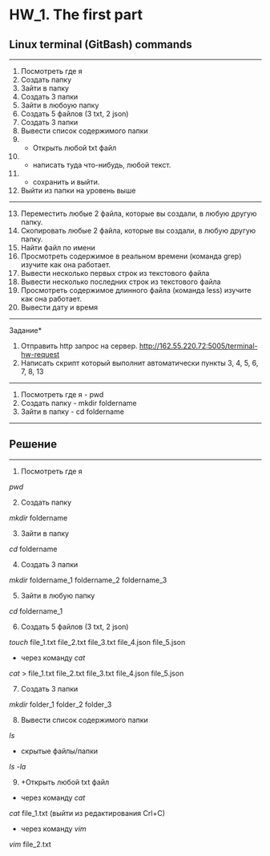 # HW_1. The first part
## Linux terminal (GitBash) commands
___
1) Посмотреть где я
2) Создать папку
3) Зайти в папку
4) Создать 3 папки
5) Зайти в любоую папку
6) Создать 5 файлов (3 txt, 2 json)
7) Создать 3 папки
8) Вывести список содержимого папки
9) + Открыть любой txt файл
10) + написать туда что-нибудь, любой текст.
11) + сохранить и выйти.
12) Выйти из папки на уровень выше
___
13) Переместить любые 2 файла, которые вы создали, в любую другую папку.
14) Скопировать любые 2 файла, которые вы создали, в любую другую папку.
15) Найти файл по имени
16) Просмотреть содержимое в реальном времени (команда grep) изучите как она работает.
17) Вывести несколько первых строк из текстового файла
18) Вывести несколько последних строк из текстового файла
19) Просмотреть содержимое длинного файла (команда less) изучите как она работает.
20) Вывести дату и время
____
Задание*
1) Отправить http запрос на сервер.
http://162.55.220.72:5005/terminal-hw-request
2) Написать скрипт который выполнит автоматически пункты 3, 4, 5, 6, 7, 8, 13
____
1) Посмотреть где я - pwd
2) Создать папку - mkdir foldername
3) Зайти в папку - cd foldername
____
## Решение
____
1. Посмотреть где я

*pwd*

2. Создать папку

*mkdir* foldername

3. Зайти в папку 

*cd* foldername

4. Создать 3 папки

*mkdir* foldername_1 foldername_2 foldername_3

5. Зайти в любую папку

*cd* foldername_1

6. Создать 5 файлов (3 txt, 2 json)

*touch* file_1.txt file_2.txt file_3.txt file_4.json file_5.json

- через команду *cat*

*cat* > file_1.txt file_2.txt file_3.txt file_4.json file_5.json

7. Создать 3 папки

*mkdir* folder_1 folder_2 folder_3

8. Вывести список содержимого папки

*ls*

* скрытые файлы/папки

*ls -la* 

9.  +Открыть любой txt файл

- через команду *cat*

*cat* file_1.txt (выйти из редактирования Crl+C)

- через команду *vim*

*vim* file_2.txt 
